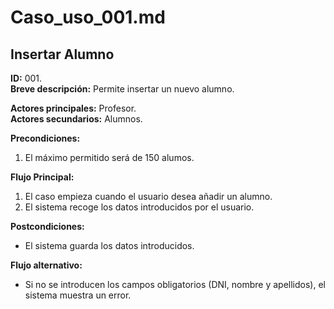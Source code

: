 # Caso_uso_001.md

## Insertar Alumno

**ID:** 001.  
**Breve descripción:** Permite insertar un nuevo alumno.

**Actores principales:** Profesor.  
**Actores secundarios:** Alumnos.

**Precondiciones:**

1. El máximo permitido será de 150 alumos.

**Flujo Principal:**

1. El caso empieza cuando el usuario desea añadir un alumno.
2. El sistema recoge los datos introducidos por el usuario.

**Postcondiciones:**

* El sistema guarda los datos introducidos.

**Flujo alternativo:**

* Si no se introducen los campos obligatorios (DNI, nombre y apellidos), el sistema muestra un error.
